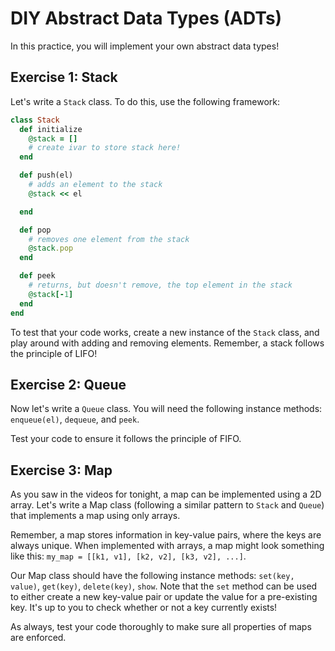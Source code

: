 # DIY Abstract Data Types (ADTs)

In this practice, you will implement your own abstract data types!

## Exercise 1: Stack

Let's write a `Stack` class. To do this, use the following framework:

```ruby
class Stack
  def initialize
    @stack = []
    # create ivar to store stack here!
  end

  def push(el)
    # adds an element to the stack
    @stack << el

  end

  def pop
    # removes one element from the stack
    @stack.pop
  end

  def peek
    # returns, but doesn't remove, the top element in the stack
    @stack[-1]
  end
end
```

To test that your code works, create a new instance of the `Stack` class, and
play
around with adding and removing elements. Remember, a stack follows the
principle of LIFO!

## Exercise 2: Queue

Now let's write a `Queue` class. You will need the following instance methods:
`enqueue(el)`, `dequeue`, and `peek`.

Test your code to ensure it follows the principle of FIFO.

## Exercise 3: Map

As you saw in the videos for tonight, a map can be implemented using a 2D array.
Let's write a Map class (following a similar pattern to `Stack` and `Queue`)
that implements a map using only arrays.

Remember, a map stores information in key-value pairs, where the keys are always
unique. When implemented with arrays, a map might look something like this:
`my_map = [[k1, v1], [k2, v2], [k3, v2], ...]`.

Our Map class should have the following instance methods: `set(key, value)`,
`get(key)`, `delete(key)`, `show`. Note that the `set` method can be used to
either create a new key-value pair or update the value for a pre-existing key.
It's up to you to check whether or not a key currently exists!

As always, test your code thoroughly to make sure all properties of maps are
enforced.
